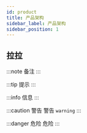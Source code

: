 ```yaml
---
id: product
title: 产品架构
sidebar_label: 产品架构
sidebar_position: 1
---
```


## 拉拉

:::note
备注
:::

:::tip
提示
:::

:::info
信息
:::

:::caution 警告
警告 `warning`
:::

:::danger 危险
危险
:::
